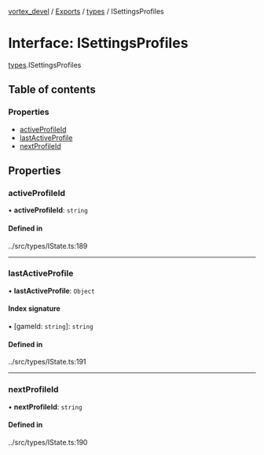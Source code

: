 [vortex_devel](../README.md) / [Exports](../modules.md) / [types](../modules/types.md) / ISettingsProfiles

# Interface: ISettingsProfiles

[types](../modules/types.md).ISettingsProfiles

## Table of contents

### Properties

- [activeProfileId](types.ISettingsProfiles.md#activeprofileid)
- [lastActiveProfile](types.ISettingsProfiles.md#lastactiveprofile)
- [nextProfileId](types.ISettingsProfiles.md#nextprofileid)

## Properties

### activeProfileId

• **activeProfileId**: `string`

#### Defined in

../src/types/IState.ts:189

___

### lastActiveProfile

• **lastActiveProfile**: `Object`

#### Index signature

▪ [gameId: `string`]: `string`

#### Defined in

../src/types/IState.ts:191

___

### nextProfileId

• **nextProfileId**: `string`

#### Defined in

../src/types/IState.ts:190
